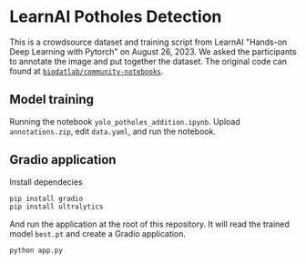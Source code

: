 # LearnAI Potholes Detection

This is a crowdsource dataset and training script from LearnAI "Hands-on Deep Learning with Pytorch" on August 26, 2023.
We asked the participants to annotate the image and put together the dataset.
The original code can found at [`biodatlab/community-notebooks`](https://github.com/biodatlab/community-notebooks/tree/main/potholes-detection).

## Model training

Running the notebook `yolo_potholes_addition.ipynb`. Upload `annotations.zip`, edit `data.yaml`, and run the notebook.

## Gradio application

Install dependecies

```sh
pip install gradio
pip install ultralytics
```

And run the application at the root of this repository.
It will read the trained model `best.pt` and create a Gradio application.

```sh
python app.py
```